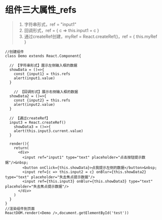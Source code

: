 # 组件三大属性_refs

> 1. 字符串形式，ref = "input1"
> 2. 回调形式，ref = { c => this.input1 = c }
> 3. 通过createRef创建，myRef = React.createRef()，ref = { this.myRef }

```react
//创建组件
class Demo extends React.Component{
  
  // 【字符串形式】展示左侧输入框的数据
  showData = ()=>{
    const {input1} = this.refs
    alert(input1.value)
  }
  
	// 【回调形式】展示右侧输入框的数据
  showData2 = ()=>{
    const {input2} = this.refs
    alert(input2.value)
  }
  
  // 【通过createRef】
  input3 = React.createRef()
	showData3 = ()=>{
    alert(this.input3.current.value)
  }

  render(){
    return(
      <div>
        <input ref="input1" type="text" placeholder="点击按钮提示数据"/>&nbsp;
        <button onClick={this.showData}>点我提示左侧的数据</button>&nbsp;
        <input ref={c => this.input2 = c} onBlur={this.showData2} type="text" placeholder="失去焦点提示数据"/>
        <input ref={this.input3} onBlur={this.showData3} type="text" placeholder="失去焦点提示数据"/>
      </div>
    )
  }
}
//渲染组件到页面
ReactDOM.render(<Demo />,document.getElementById('test'))
```

